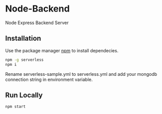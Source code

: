 # Node-Backend

Node Express Backend Server

## Installation

Use the package manager [npm](https://www.npmjs.com) to install dependecies.

```bash
npm -g serverless
npm i
```
Rename serverless-sample.yml to serverless.yml and add your mongodb connection string in environment variable.

## Run Locally

```bash
npm start
```

